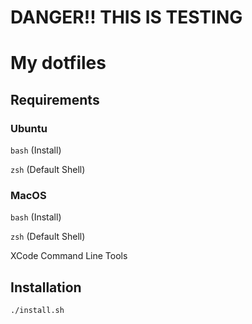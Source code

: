 # DANGER!! THIS IS TESTING

# My dotfiles

## Requirements

### Ubuntu

`bash` (Install)

`zsh` (Default Shell)

### MacOS

`bash` (Install)

`zsh` (Default Shell)

XCode Command Line Tools

## Installation

```sh
./install.sh
```
